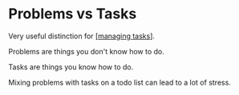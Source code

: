 # Problems vs Tasks

Very useful distinction for [[managing tasks]]. 

Problems are things you don't know how to do.

Tasks are things you know how to do.

Mixing problems with tasks on a todo list can lead to a lot of stress.


[//begin]: # "Autogenerated link references for markdown compatibility"
[managing tasks]: ../../../../../../../c:/Users/space/OneDrive/Documents/Foam/Spiral-Labs/managing-tasks "Managing Tasks"
[//end]: # "Autogenerated link references"